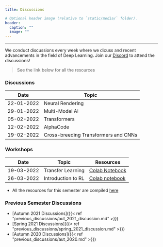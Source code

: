 ```yaml
---
title: Discussions

# Optional header image (relative to `static/media/` folder).
header:
  caption: ""
  image: ""
---
```

---------------------------
We conduct discussions every week where we dicuss  and recent advancements in the field of Deep Learning. Join our [Discord](https://discord.gg/AHCauPv8) to attend the discussions!
<!-- <iframe src="https://discord.com/widget?id=877180035918884897&theme=dark" width="350" height="500" allowtransparency="true" frameborder="0" sandbox="allow-popups allow-popups-to-escape-sandbox allow-same-origin allow-scripts"></iframe> -->

> See the link below for all the resources

### Discussions

|     Date      |               Topic               |
| --------------| ----------------------------------|
| 22-01-2022    | Neural Rendering                  |
| 29-01-2022    | Multi-Model AI                    |
| 05-02-2022    | Transformers                      |
| 12-02-2022    | AlphaCode                         |
| 19-02-2022    | Cross-breeding Transformers and CNNs|

### Workshops

|     Date      |               Topic               | Resources |
| --------------| ----------------------------------|-----------|
| 19-03-2022    | Transfer Learning                 | [Colab Notebook]()                                                                                      |
| 26-03-2022    | Introduction to RL                | [Colab notebook](https://colab.research.google.com/drive/1EhehhDzu5ak5uaC3H0xsRI6OR-Y6Yzzj?usp=sharing) |

- All the resources for this semester are compiled [here](https://cliff-tv-2e1.notion.site/VLG-Discussion-Resources-0a370b2c4aa34ba88580e8fcd0403de1)

### Previous Semester Discussions

- [Autumn 2021 Discussions]({{< ref "previous_discussions/aut_2021_discussion.md" >}})
- [Spring 2021 Discussions]({{< ref "previous_discussions/spring_2021_discussion.md" >}})
- [Autumn 2020 Discussions]({{< ref "previous_discussions/aut_2020.md" >}})

